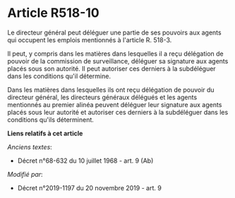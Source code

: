 # Article R518-10

Le directeur général peut déléguer une partie de ses pouvoirs aux agents qui occupent les emplois mentionnés à l'article R.
518-3.

Il peut, y compris dans les matières dans lesquelles il a reçu délégation de pouvoir de la commission de surveillance,
déléguer sa signature aux agents placés sous son autorité. Il peut autoriser ces derniers à la subdéléguer dans les
conditions qu'il détermine.

Dans les matières dans lesquelles ils ont reçu délégation de pouvoir du directeur général, les directeurs généraux délégués
et les agents mentionnés au premier alinéa peuvent déléguer leur signature aux agents placés sous leur autorité et autoriser
ces derniers à la subdéléguer dans les conditions qu'ils déterminent.

**Liens relatifs à cet article**

_Anciens textes_:

  - Décret n°68-632 du 10 juillet 1968 - art. 9 (Ab)

_Modifié par_:

  - Décret n°2019-1197 du 20 novembre 2019 - art. 9
